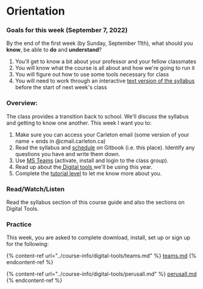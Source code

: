 # Orientation

### Goals for this week (September 7, 2022)

By the end of the first week (by Sunday, September 11th), what should you **know**, be able to **do** and **understand**?

1. You'll get to know a bit about your professor and your fellow classmates
2. You will know what the course is all about and how we're going to run it
3. You will figure out how to use some tools necessary for class
4. You will need to work through an interactive [text version of the syllabus](https://carletonhistory.itch.io/fysm14052022tutorial-level) before the start of next week's class

### Overview:

The class provides a transition back to school. We'll discuss the syllabus and getting to know one another. This week I want you to:&#x20;

1. Make sure you can access your Carleton email (some version of your name + ends in @cmail.carleton.ca)
2. Read the syllabus and [schedule](../course-info/schedule/) on Gitbook (i.e. this place). Identify any questions you have and write them down.&#x20;
3. Use [MS Teams](../course-info/digital-tools/teams.md) (activate, install and login to the class group).&#x20;
4. Read up about the[ Digital tools ](../course-info/digital-tools/)we'll be using this year.
5. Complete the [tutorial level](tutorial-level.md) to let me know more about you.

### Read/Watch/Listen

Read the syllabus section of this course guide and also the sections on Digital Tools.&#x20;

### Practice

This week, you are asked to complete download, install, set up or sign up for the following:&#x20;

{% content-ref url="../course-info/digital-tools/teams.md" %}
[teams.md](../course-info/digital-tools/teams.md)
{% endcontent-ref %}

{% content-ref url="../course-info/digital-tools/perusall.md" %}
[perusall.md](../course-info/digital-tools/perusall.md)
{% endcontent-ref %}
